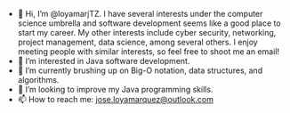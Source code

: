 - 👋 Hi, I’m @loyamarjTZ. I have several interests under the computer science umbrella and software development seems like a good place to start my career. My other interests include cyber security, networking, project management, data science, among several others. I enjoy meeting people with similar interests, so feel free to shoot me an email!
- 👀 I’m interested in Java software development.
- 🌱 I’m currently brushing up on Big-O notation, data structures, and algorithms.
- 💞️ I’m looking to improve my Java programming skills.
- 📫 How to reach me: jose.loyamarquez@outlook.com

<!---
loyamarjTZ/loyamarjTZ is a ✨ special ✨ repository because its `README.md` (this file) appears on your GitHub profile.
You can click the Preview link to take a look at your changes.
--->

